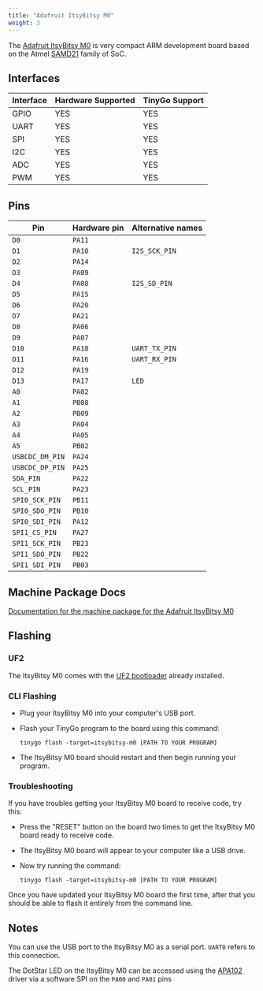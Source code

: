 ```yaml
---
title: "Adafruit ItsyBitsy M0"
weight: 3
---
```


The [Adafruit ItsyBitsy M0](https://www.adafruit.com/product/3727) is very compact ARM development board based on the Atmel [SAMD21](https://www.microchip.com/wwwproducts/en/ATSAMD21G18) family of SoC.

## Interfaces

| Interface | Hardware Supported | TinyGo Support |
| --------- | ------------- | ----- |
| GPIO      | YES | YES |
| UART      | YES | YES |
| SPI      | YES | YES |
| I2C      | YES | YES |
| ADC      | YES | YES |
| PWM      | YES | YES |

## Pins

| Pin               | Hardware pin | Alternative names |
| ----------------- | ------------ | ----------------- |
| `D0`              | `PA11`       |                   |
| `D1`              | `PA10`       | `I2S_SCK_PIN`     |
| `D2`              | `PA14`       |                   |
| `D3`              | `PA09`       |                   |
| `D4`              | `PA08`       | `I2S_SD_PIN`      |
| `D5`              | `PA15`       |                   |
| `D6`              | `PA20`       |                   |
| `D7`              | `PA21`       |                   |
| `D8`              | `PA06`       |                   |
| `D9`              | `PA07`       |                   |
| `D10`             | `PA18`       | `UART_TX_PIN`     |
| `D11`             | `PA16`       | `UART_RX_PIN`     |
| `D12`             | `PA19`       |                   |
| `D13`             | `PA17`       | `LED`             |
| `A0`              | `PA02`       |                   |
| `A1`              | `PB08`       |                   |
| `A2`              | `PB09`       |                   |
| `A3`              | `PA04`       |                   |
| `A4`              | `PA05`       |                   |
| `A5`              | `PB02`       |                   |
| `USBCDC_DM_PIN`   | `PA24`       |                   |
| `USBCDC_DP_PIN`   | `PA25`       |                   |
| `SDA_PIN`         | `PA22`       |                   |
| `SCL_PIN`         | `PA23`       |                   |
| `SPI0_SCK_PIN`    | `PB11`       |                   |
| `SPI0_SDO_PIN`    | `PB10`       |                   |
| `SPI0_SDI_PIN`    | `PA12`       |                   |
| `SPI1_CS_PIN`     | `PA27`       |                   |
| `SPI1_SCK_PIN`    | `PB23`       |                   |
| `SPI1_SDO_PIN`    | `PB22`       |                   |
| `SPI1_SDI_PIN`    | `PB03`       |                   |

## Machine Package Docs

[Documentation for the machine package for the Adafruit ItsyBitsy M0](../machine/itsybitsy-m0)

## Flashing

### UF2

The ItsyBitsy M0 comes with the [UF2 bootloader](https://github.com/Microsoft/uf2) already installed.

### CLI Flashing

- Plug your ItsyBitsy M0 into your computer's USB port.
- Flash your TinyGo program to the board using this command:

    ```shell
    tinygo flash -target=itsybitsy-m0 [PATH TO YOUR PROGRAM]
    ```

- The ItsyBitsy M0 board should restart and then begin running your program.

### Troubleshooting

If you have troubles getting your ItsyBitsy M0 board to receive code, try this:

- Press the "RESET" button on the board two times to get the ItsyBitsy M0 board ready to receive code.
- The ItsyBitsy M0 board will appear to your computer like a USB drive.
- Now try running the command:

    ```shell
    tinygo flash -target=itsybitsy-m0 [PATH TO YOUR PROGRAM]
    ```

Once you have updated your ItsyBitsy M0 board the first time, after that you should be able to flash it entirely from the command line.

## Notes

You can use the USB port to the ItsyBitsy M0 as a serial port. `UART0` refers to this connection.

The DotStar LED on the ItsyBitsy M0 can be accessed using the [APA102](https://pkg.go.dev/tinygo.org/x/drivers/apa102) driver via a software SPI on the `PA00` and `PA01` pins
